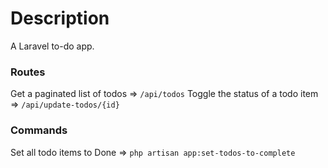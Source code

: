 # Description

A Laravel to-do app.

### Routes

Get a paginated list of todos => `/api/todos`
Toggle the status of a todo item => `/api/update-todos/{id}`

### Commands

Set all todo items to Done => `php artisan app:set-todos-to-complete`
